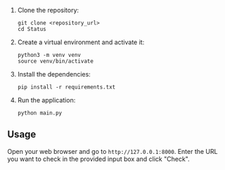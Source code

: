 1. Clone the repository:
    ```
    git clone <repository_url>
    cd Status
    ```

2. Create a virtual environment and activate it:
    ```
    python3 -m venv venv
    source venv/bin/activate
    ```

3. Install the dependencies:
    ```
    pip install -r requirements.txt
    ```

4. Run the application:
    ```
    python main.py
    ```
## Usage
Open your web browser and go to `http://127.0.0.1:8000`. Enter the URL you want to check in the provided input box and click "Check".
